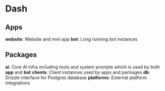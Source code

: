 # Dash

## Apps

**website**: Website and mini app
**bot**: Long running bot instances

## Packages

**ai**: Core AI infra including tools and system prompts which is used by both **app** and **bot**
**clients**: Client instances used by apps and packages
**db**: Drizzle interface for Postgres database
**platforms**: External platform integrations